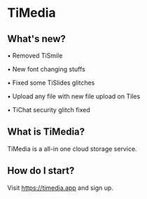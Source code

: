 # TiMedia

## What's new?

• Removed TiSmile

• New font changing stuffs

• Fixed some TiSlides glitches

• Upload any file with new file upload on Tiles

• TiChat security glitch fixed

## What is TiMedia?
TiMedia is a all-in one cloud storage service.

## How do I start?
Visit https://timedia.app and sign up.

